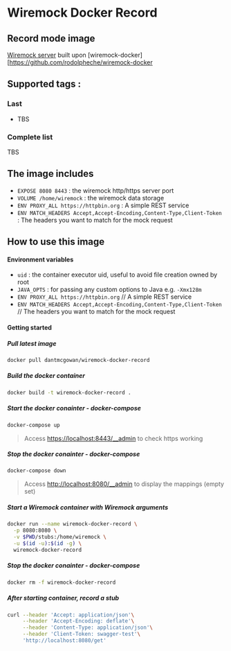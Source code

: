 # Wiremock Docker Record
 
## Record mode image
 [Wiremock server](http://wiremock.org) built upon [wiremock-docker][https://github.com/rodolpheche/wiremock-docker

## Supported tags :

### Last

- TBS

### Complete list

TBS

## The image includes

- `EXPOSE 8080 8443` : the wiremock http/https server port
- `VOLUME /home/wiremock` : the wiremock data storage
- `ENV PROXY_ALL https://httpbin.org` : A simple REST service
- `ENV MATCH_HEADERS Accept,Accept-Encoding,Content-Type,Client-Token` : The headers you want to match for the mock request 

## How to use this image

#### Environment variables

- `uid` : the container executor uid, useful to avoid file creation owned by root
- `JAVA_OPTS` : for passing any custom options to Java e.g. `-Xmx128m`
- `ENV PROXY_ALL https://httpbin.org` // A simple REST service
- `ENV MATCH_HEADERS Accept,Accept-Encoding,Content-Type,Client-Token` // The headers you want to match for the mock request 

#### Getting started

##### Pull latest image

```sh
docker pull dantmcgowan/wiremock-docker-record
```

##### Build the docker container

```sh
docker build -t wiremock-docker-record .
```
##### Start the docker conainter - docker-compose

```sh
docker-compose up
```
> Access [https://localhost:8443/__admin](https://localhost:8443/__admin) to check https working

##### Stop the docker conainter - docker-compose

```sh
docker-compose down
```

> Access [http://localhost:8080/__admin](http://localhost:8080/__admin) to display the mappings (empty set)

##### Start a Wiremock container with Wiremock arguments

```sh
docker run --name wiremock-docker-record \
  -p 8080:8080 \
  -v $PWD/stubs:/home/wiremock \
  -u $(id -u):$(id -g) \
  wiremock-docker-record
```

##### Stop the docker conainter - docker-compose

```sh
docker rm -f wiremock-docker-record
```

##### After starting container, record a stub

```sh
curl --header 'Accept: application/json'\
     --header 'Accept-Encoding: deflate'\
     --header 'Content-Type: application/json'\
     --header 'Client-Token: swagger-test'\
     'http://localhost:8080/get'  
```

